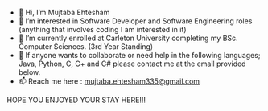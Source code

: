 - 👋 Hi, I’m Mujtaba Ehtesham 
- 👀 I’m interested in Software Developer and Software Engineering roles (anything that involves coding I am interested in it)
- 🌱 I’m currently enrolled at Carleton University completing my BSc. Computer Sciences. (3rd Year Standing)
- 💞️ If anyone wants to collaborate or need help in the following languages; Java, Python, C, C+ and C# please contact me at the email provided below.
- 📫 Reach me here :  mujtaba.ehtesham335@gmail.com


HOPE YOU ENJOYED YOUR STAY HERE!!!
<!---
mujtaba65/mujtaba65 is a ✨ special ✨ repository because its `README.md` (this file) appears on your GitHub profile.
You can click the Preview link to take a look at your changes.
--->
